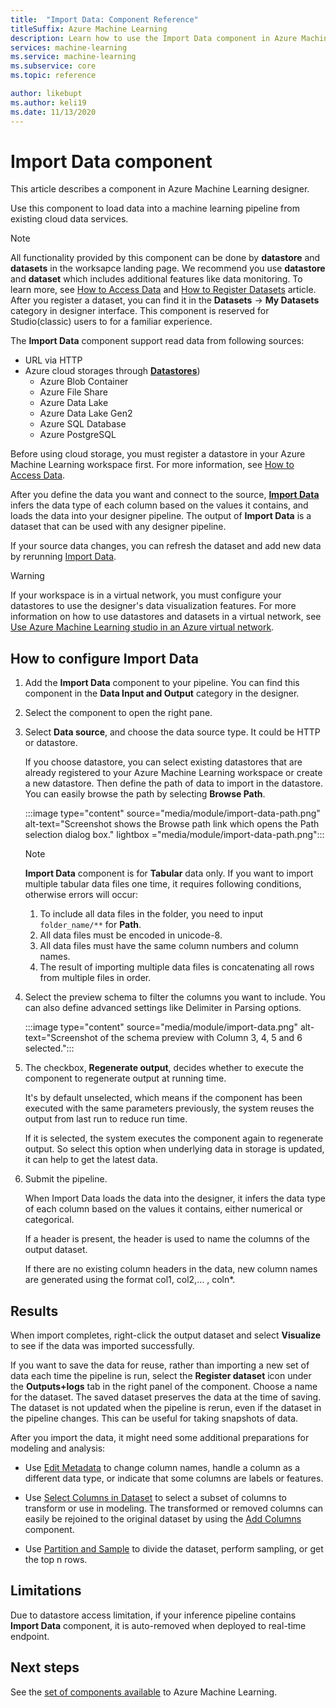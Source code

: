 ```yaml
---
title:  "Import Data: Component Reference"
titleSuffix: Azure Machine Learning
description: Learn how to use the Import Data component in Azure Machine Learning to load data into a machine learning pipeline from existing cloud data services.  
services: machine-learning
ms.service: machine-learning
ms.subservice: core
ms.topic: reference

author: likebupt
ms.author: keli19
ms.date: 11/13/2020
---
```

# Import Data component

This article describes a component in Azure Machine Learning designer.

Use this component to load data into a machine learning pipeline from existing cloud data services. 

> [!Note]
> All functionality provided by this component can be done by **datastore** and **datasets** in the worksapce landing page. We recommend you use **datastore** and **dataset** which includes additional features like data monitoring. To learn more, see [How to Access Data](../how-to-access-data.md) and [How to Register Datasets](../how-to-create-register-datasets.md) article.
>  After you register a dataset, you can find it in the **Datasets** -> **My Datasets** category in designer interface. This component is reserved for Studio(classic) users to for a familiar experience. 
>

The **Import Data** component support read data from following sources:

- URL via HTTP
- Azure cloud storages through [**Datastores**](../how-to-access-data.md))
    - Azure Blob Container
    - Azure File Share
    - Azure Data Lake
    - Azure Data Lake Gen2
    - Azure SQL Database
    - Azure PostgreSQL    

Before using cloud storage, you must register a datastore in your Azure Machine Learning workspace first. For more information, see [How to Access Data](../how-to-access-data.md). 

After you define the data you want and connect to the source, **[Import Data](./import-data.md)** infers the data type of each column based on the values it contains, and loads the data into your designer pipeline. The output of **Import Data** is a dataset that can be used with any designer pipeline.

If your source data changes, you can refresh the dataset and add new data by rerunning [Import Data](./import-data.md).

> [!WARNING]
> If your workspace is in a virtual network, you must configure your datastores to use the designer's data visualization features. For more information on how to use datastores and datasets in a virtual network, see [Use Azure Machine Learning studio in an Azure virtual network](../how-to-enable-studio-virtual-network.md).


## How to configure Import Data

1. Add the **Import Data** component to your pipeline. You can find this component in the **Data Input and Output** category in the designer.

1. Select the component to open the right pane.

1. Select **Data source**, and choose the data source type. It could be HTTP or datastore.

    If you choose datastore, you can select existing datastores that are already registered to your Azure Machine Learning workspace or create a new datastore. Then define the path of data to import in the datastore. You can easily browse the path by selecting **Browse Path**.

    :::image type="content" source="media/module/import-data-path.png" alt-text="Screenshot shows the Browse path link which opens the Path selection dialog box." lightbox ="media/module/import-data-path.png":::

    > [!NOTE]
    > **Import Data** component is for **Tabular** data only.
    > If you want to import multiple tabular data files one time, it requires following conditions, otherwise errors will occur:
    > 1. To include all data files in the folder, you need to input `folder_name/**` for **Path**.
    > 2. All data files must be encoded in unicode-8.
    > 3. All data files must have the same column numbers and column names.
    > 4. The result of importing multiple data files is concatenating all rows from multiple files in order.

1. Select the preview schema to filter the columns you want to include. You can also define advanced settings like Delimiter in Parsing options.

    :::image type="content" source="media/module/import-data.png" alt-text="Screenshot of the schema preview with Column 3, 4, 5 and 6 selected.":::

1. The checkbox, **Regenerate output**, decides whether to execute the component to regenerate output at running time.

    It's by default unselected, which means if the component has been executed with the same parameters previously, the system reuses the output from last run to reduce run time.

    If it is selected, the system executes the component again to regenerate output. So select this option when underlying data in storage is updated, it can help to get the latest data.


1. Submit the pipeline.

    When Import Data loads the data into the designer, it infers the data type of each column based on the values it contains, either numerical or categorical.

    If a header is present, the header is used to name the columns of the output dataset.

    If there are no existing column headers in the data, new column names are generated using the format col1, col2,… , coln*.

## Results

When import completes, right-click the output dataset and select **Visualize** to see if the data was imported successfully.

If you want to save the data for reuse, rather than importing a new set of data each time the pipeline is run, select the **Register dataset** icon under the **Outputs+logs** tab in the right panel of the component. Choose a name for the dataset. The saved dataset preserves the data at the time of saving. The dataset is not updated when the pipeline is rerun, even if the dataset in the pipeline changes. This can be useful for taking snapshots of data.

After you import the data, it might need some additional preparations for modeling and analysis:

- Use [Edit Metadata](./edit-metadata.md) to change column names, handle a column as a different data type, or indicate that some columns are labels or features.

- Use [Select Columns in Dataset](./select-columns-in-dataset.md) to select a subset of columns to transform or use in modeling. The transformed or removed columns can easily be rejoined to the original dataset by using the [Add Columns](./add-columns.md) component.  

- Use [Partition and Sample](./partition-and-sample.md) to divide the dataset, perform sampling, or get the top n rows.

## Limitations

Due to datastore access limitation, if your inference pipeline contains **Import Data** component, it is auto-removed when deployed to real-time endpoint.

## Next steps

See the [set of components available](component-reference.md) to Azure Machine Learning.
